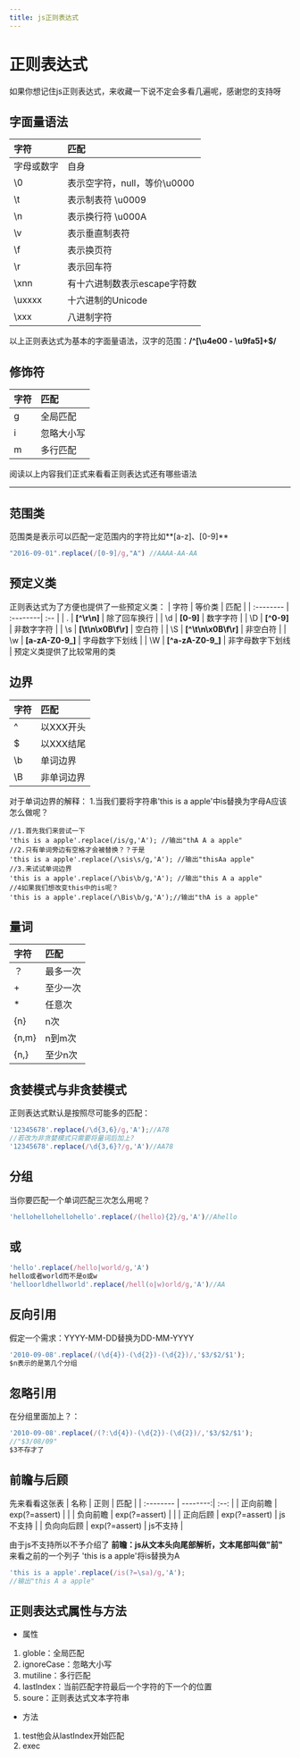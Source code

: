 ```yaml
---
title: js正则表达式
---
```


# 正则表达式
如果你想记住js正则表达式，来收藏一下说不定会多看几遍呢，感谢您的支持呀

## 字面量语法
| 字符      	|    匹配 	| 
| :-------- | :--------| 
| 字母或数字 	| 自身 | 
| \0     	|表示空字符，null，等价\u0000 |
| \t     	|表示制表符 \u0009 |
| \n     	|表示换行符 \u000A |
| \v     	|表示垂直制表符 |
| \f     	|表示换页符 |
| \r     	|表示回车符 |
| \xnn     	|有十六进制数表示escape字符数 |
| \uxxxx    |十六进制的Unicode |
| \xxx    	|八进制字符 |

以上正则表达式为基本的字面量语法，汉字的范围：**/\^[\u4e00 - \u9fa5]+$/**


## 修饰符
| 字符      	|    匹配 	| 
| :-------- | :--------| 
| g 	| 全局匹配 | 
| i     |忽略大小写 |
| m     |多行匹配 |

阅读以上内容我们正式来看看正则表达式还有哪些语法

-------------------

## 范围类
范围类是表示可以匹配一定范围内的字符比如**[a-z]、[0-9]**
```javascript
"2016-09-01".replace(/[0-9]/g,"A") //AAAA-AA-AA
```
## 预定义类
正则表达式为了方便也提供了一些预定义类：
| 字符      |    等价类 | 匹配  |
| :-------- | :--------| :-- |
| .  	| **[^\r\n]** |  除了回车换行   |
| \d     |  **[0-9]**  |  数字字符  |
| \D     |  **[^0-9]**  |  非数字字符  |
| \s     |  **[\t\n\x0B\f\r]**  |  空白符  |
| \S     |  **[^\t\n\x0B\f\r]**  |  非空白符  |
| \w     |  **[a-zA-Z0-9_]**  |  字母数字下划线  |
| \W     |  **[^a-zA-Z0-9_]**  |  非字母数字下划线  |
预定义类提供了比较常用的类


## 边界
| 字符      	|    匹配 	| 
| :-------- | :--------| 
| ^ 		| 以XXX开头 | 
| $     	| 以XXX结尾 | 
| \b     	|单词边界 |
| \B     	|非单词边界 |

对于单词边界的解释：
1.当我们要将字符串'this is a apple'中is替换为字母A应该怎么做呢？
```javacript
//1.首先我们来尝试一下
'this is a apple'.replace(/is/g,'A'); //输出"thA A a apple"
//2.只有单词旁边有空格才会被替换？？于是
'this is a apple'.replace(/\sis\s/g,'A'); //输出"thisAa apple"
//3.来试试单词边界
'this is a apple'.replace(/\bis\b/g,'A'); //输出"this A a apple"
//4如果我们想改变this中的is呢？
'this is a apple'.replace(/\Bis\b/g,'A');//输出"thA is a apple"
```
## 量词
| 字符      	|    匹配 	| 
| :-------- | :--------| 
| ？ 		| 最多一次 | 
| +     	| 至少一次 | 
| *     	|任意次 |
| {n}     	|n次 |
| {n,m}     |n到m次 |
| {n,}     	|至少n次 |

## 贪婪模式与非贪婪模式
正则表达式默认是按照尽可能多的匹配：
```javascript
'12345678'.replace(/\d{3,6}/g,'A');//A78
//若改为非贪婪模式只需要将量词后加上?
'12345678'.replace(/\d{3,6}?/g,'A')//AA78
```


## 分组
当你要匹配一个单词匹配三次怎么用呢？
```javascript
'hellohellohellohello'.replace(/(hello){2}/g,'A')//Ahello
```

## 或

```javascript
'hello'.replace(/hello|world/g,'A')
hello或者world而不是o或w
'helloorldhellworld'.replace(/hell(o|w)orld/g,'A')//AA
```
## 反向引用
假定一个需求：YYYY-MM-DD替换为DD-MM-YYYY 
```javascript
'2010-09-08'.replace(/(\d{4})-(\d{2})-(\d{2})/,'$3/$2/$1');
$n表示的是第几个分组
```

## 忽略引用
在分组里面加上？：
```javascript
'2010-09-08'.replace(/(?:\d{4})-(\d{2})-(\d{2})/,'$3/$2/$1');
//"$3/08/09"
$3不存才了
```

## 前瞻与后顾

先来看看这张表
| 名称      |    正则 | 匹配  |
| :-------- | --------:| :--: |
| 正向前瞻  | exp(?=assert) |     |
| 负向前瞻  | exp(?=assert) |     |
| 正向后顾  | exp(?=assert) |  js不支持   |
| 负向向后顾  | exp(?=assert) | js不支持    |

由于js不支持所以不予介绍了
**前瞻：js从文本头向尾部解析，文本尾部叫做"前"**
来看之前的一个列子
'this is a apple'将is替换为A
```javascript
'this is a apple'.replace(/is(?=\sa)/g,'A'); 
//输出"this A a apple"
```
## 正则表达式属性与方法
- 属性
1. globle：全局匹配
2. ignoreCase：忽略大小写
3. mutiline：多行匹配
4. lastIndex：当前匹配字符最后一个字符的下一个的位置
5. soure：正则表达式文本字符串
- 方法
1. test他会从lastIndex开始匹配
2. exec
